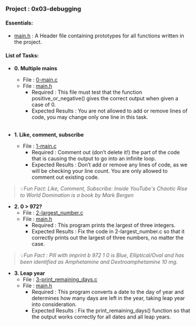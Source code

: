 <h3>Project : 0x03-debugging</h3>

<h4>Essentials:</h4>

* [main.h](./main.h) : A Header file containing prototypes for all functions written in the project.

<h4>List of Tasks:</h4>

* **0. Multiple mains**
  * File : [0-main.c](./0-main.c)
  * File : [main.h](./main.h)
    * Required : This file must test that the function positive_or_negative() gives the correct output when given a case of 0.
    * Expected Results : You are not allowed to add or remove lines of code, you may change only one line in this task.
  <br>
  
* **1. Like, comment, subscribe**
  * File : [1-main.c](./1-main.c)
    * Required : Comment out (don’t delete it!) the part of the code that is causing the output to go into an infinite loop.
    * Expected Results : Don’t add or remove any lines of code, as we will be checking your line count. You are only allowed to comment out existing code.

> 💡*Fun Fact: Like, Comment, Subscribe: Inside YouTube's Chaotic Rise to World Domination is a book by Mark Bergen*
    
* **2. 0 > 972?**
  * File : [2-largest_number.c](./2-largest_number.c)
  * File : [main.h](./main.h)
    * Required : This program prints the largest of three integers.
    * Expected Results : Fix the code in 2-largest_number.c so that it correctly prints out the largest of three numbers, no matter the case.
    
> 💡*Fun Fact : Pill with imprint b 972 1 0 is Blue, Elliptical/Oval and has been identified as Amphetamine and Dextroamphetamine 10 mg.*
    
* **3. Leap year**
  * File : [3-print_remaining_days.c](./3-print_remaining_days.c)
  * File : [main.h](./main.h)
    * Required : This program converts a date to the day of year and determines how many days are left in the year, taking leap year into consideration.
    * Expected Results : Fix the print_remaining_days() function so that the output works correctly for all dates and all leap years.
